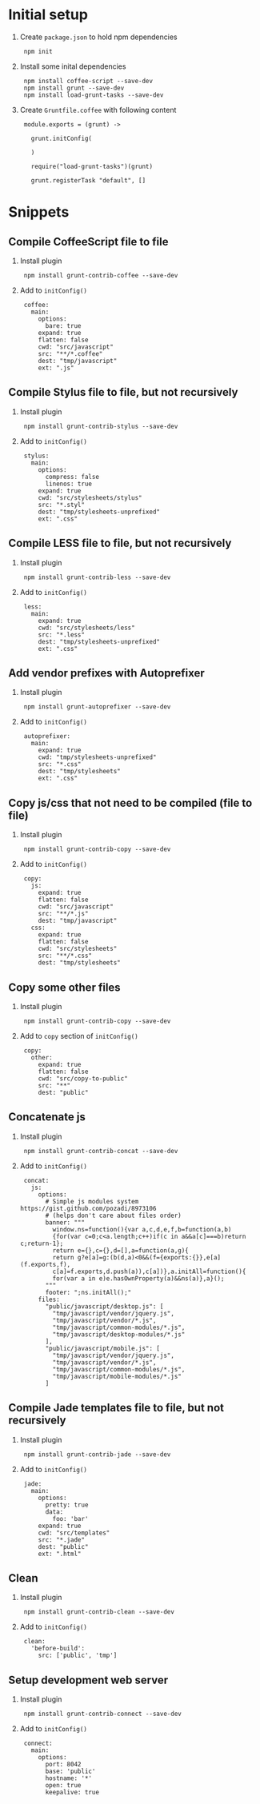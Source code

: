 # Initial setup

1. Create `package.json` to hold npm dependencies

        npm init
    
2. Install some inital dependencies

        npm install coffee-script --save-dev
        npm install grunt --save-dev
        npm install load-grunt-tasks --save-dev
    
2. Create `Gruntfile.coffee` with following content

        module.exports = (grunt) ->

          grunt.initConfig(
          
          )
        
          require("load-grunt-tasks")(grunt)

          grunt.registerTask "default", []
      
      
# Snippets

## Compile CoffeeScript file to file

1. Install plugin

        npm install grunt-contrib-coffee --save-dev


2. Add to `initConfig()`

        coffee:
          main:
            options:
              bare: true
            expand: true
            flatten: false
            cwd: "src/javascript"
            src: "**/*.coffee"
            dest: "tmp/javascript"
            ext: ".js"
            
            
            
## Compile Stylus file to file, but not recursively

1. Install plugin

        npm install grunt-contrib-stylus --save-dev


2. Add to `initConfig()`

        stylus:
          main:
            options:
              compress: false
              linenos: true
            expand: true
            cwd: "src/stylesheets/stylus"
            src: "*.styl"
            dest: "tmp/stylesheets-unprefixed"
            ext: ".css"
            
            
            
## Compile LESS file to file, but not recursively

1. Install plugin

        npm install grunt-contrib-less --save-dev


2. Add to `initConfig()`

        less:
          main:
            expand: true
            cwd: "src/stylesheets/less"
            src: "*.less"
            dest: "tmp/stylesheets-unprefixed"
            ext: ".css"
            
            
            
            
## Add vendor prefixes with Autoprefixer

1. Install plugin

        npm install grunt-autoprefixer --save-dev


2. Add to `initConfig()`

        autoprefixer:
          main:
            expand: true
            cwd: "tmp/stylesheets-unprefixed"
            src: "*.css"
            dest: "tmp/stylesheets"
            ext: ".css"
            


## Copy js/css that not need to be compiled (file to file)

1. Install plugin

        npm install grunt-contrib-copy --save-dev


2. Add to `initConfig()`

        copy:
          js:
            expand: true
            flatten: false
            cwd: "src/javascript"
            src: "**/*.js"
            dest: "tmp/javascript"
          css:
            expand: true
            flatten: false
            cwd: "src/stylesheets"
            src: "**/*.css"
            dest: "tmp/stylesheets"
            
            

## Copy some other files

1. Install plugin

        npm install grunt-contrib-copy --save-dev


2. Add to `copy` section of `initConfig()`

        copy:
          other:
            expand: true
            flatten: false
            cwd: "src/copy-to-public"
            src: "**"
            dest: "public"
            
       
## Concatenate js   

1. Install plugin

        npm install grunt-contrib-concat --save-dev
        
2. Add to `initConfig()`
            
        concat:
          js:
            options:
              # Simple js modules system https://gist.github.com/pozadi/8973106
              # (helps don't care about files order)
              banner: """
                window.ns=function(){var a,c,d,e,f,b=function(a,b)
                {for(var c=0;c<a.length;c++)if(c in a&&a[c]===b)return c;return-1};
                return e={},c={},d=[],a=function(a,g){
                return g?e[a]=g:(b(d,a)<0&&(f={exports:{}},e[a](f.exports,f),
                c[a]=f.exports,d.push(a)),c[a])},a.initAll=function(){
                for(var a in e)e.hasOwnProperty(a)&&ns(a)},a}();
              """
              footer: ";ns.initAll();"
            files:
              "public/javascript/desktop.js": [
                "tmp/javascript/vendor/jquery.js",
                "tmp/javascript/vendor/*.js",
                "tmp/javascript/common-modules/*.js",
                "tmp/javascript/desktop-modules/*.js"
              ],
              "public/javascript/mobile.js": [
                "tmp/javascript/vendor/jquery.js",
                "tmp/javascript/vendor/*.js",
                "tmp/javascript/common-modules/*.js",
                "tmp/javascript/mobile-modules/*.js"
              ]
            
            
## Compile Jade templates file to file, but not recursively

1. Install plugin

        npm install grunt-contrib-jade --save-dev


2. Add to  `initConfig()`

        jade:
          main:
            options:
              pretty: true
              data:
                foo: 'bar'
            expand: true
            cwd: "src/templates"
            src: "*.jade"
            dest: "public"
            ext: ".html"




## Clean

1. Install plugin

        npm install grunt-contrib-clean --save-dev


2. Add to  `initConfig()`

        clean:
          'before-build':
            src: ['public', 'tmp']



## Setup development web server

1. Install plugin

        npm install grunt-contrib-connect --save-dev


2. Add to `initConfig()`

        connect:
          main:
            options:
              port: 8042
              base: 'public'
              hostname: '*'
              open: true
              keepalive: true


    
    

